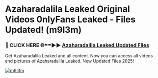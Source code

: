 # Azaharadalila Leaked Original Videos 0nlyFans Leaked - Files Updated! (m9l3m)

<h3>🔴 CLICK HERE 🌐==►► <a href="https://tinyurl.com/2jnfzry5" rel="nofollow">Azaharadalila Leaked Updated Files</a></h3>

Get Azaharadalila Leaked and all content. Now you can access all videos and pictures of Azaharadalila Leaked. New Updated Files 2025!

[![m9l3m](https://i.imgur.com/GyGTBgg.gif)](https://tinyurl.com/2jnfzry5)
